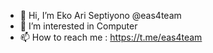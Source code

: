- 👋 Hi, I’m Eko Ari Septiyono @eas4team
- 👀 I’m interested in Computer
- 📫 How to reach me : https://t.me/eas4team

<!---
eas4team/eas4team is a ✨ special ✨ repository because its `README.md` (this file) appears on your GitHub profile.
You can click the Preview link to take a look at your changes.
--->
